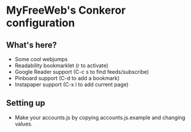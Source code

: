 # MyFreeWeb's Conkeror configuration #

## What's here? ##
- Some cool webjumps
- Readability bookmarklet (r to activate)
- Google Reader support (C-c s to find feeds/subscribe)
- Pinboard support (C-d to add a bookmark)
- Instapaper support (C-x i to add current page)

## Setting up ##
- Make your accounts.js by copying accounts.js.example and changing values.
